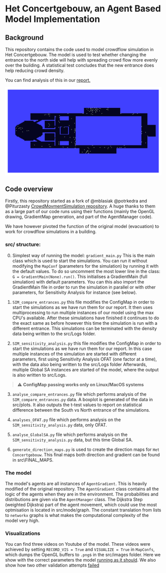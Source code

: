 # Het Concertgebouw, an Agent Based Model Implementation

## Background
This repository contains the code used to model crowdflow simulation in Het Concertgebouw. 
The model is used to test whether changing the entrance to the north side will help with spreading crowd flow more evenly over the building. 
A statistical test concludes that the new entrance does help reducing crowd density.

You can find analysis of this in our [report.](report.pdf)

![](src/images/runs/0/pic1001.png "Snapshot of our model")

## Code overview
Firstly, this repository started as a fork of @mblasiak @potrkedra and @Piturzasty [CrowdMovmentSimulation repository](https://github.com/mblasiak/CrowdMovmentSimulation). A huge thanks to them as a large
part of our code runs using their functions (mainly the OpenGL drawing, GradientMap generation, and part of the AgentManager code).

We have however pivoted the function of the original model (evacuation) to work for crowdflow simulations in a building.

### src/ structure:
0. Simplest way of running the model: `gradient_main.py` This is the main class which is used to start the simulations. You can run it without modifying the `MapConf` (parameters for the simulation)
by running it with the default values. To do so uncomment the most lower line in the class: `G = GradientMain(None).run()`. This initialises a GradientMain (full simulation) with default parameters.
You can this also import the GradientMain file in order to run the simulation in parallel or with other parameters, for Sensitivity Analysis for instance (see below).

1. `SIM_compare_entrances.py` this file modifies the ConfigMap in order to start the simulations
as we have run them for our report. It then uses multiprocessing to run multiple instances of our model using the max
CPU's available. After these simulations have finished it continues to do the exact same as before however this time
the simulation is run with a different entrance. This simulations can be terminated with the density data being 
written to the src/Logs folder. 

2. `SIM_sensitivity_analysis.py` this file modifies the ConfigMap in order to start the simulations
as we have run them for our report. In this case multiple instances of the simulation are started
with different parameters, first using Sensitivity Analysis OFAT (one factor at a time), with the data
also being written to the src/Logs folder Afterwards, multiple Global SA instances are started 
of the model, where the output is also written to src/Logs.

> :warning: **ConfigMap passing works only on Linux/MacOS systems**

3. `analyse_compare_entrances.py` file which performs analysis of the `SIM_compare_entrances.py` data.
A boxplot is generated of the data in src/plots. It also outputs the t-test values to report on statistical difference
between the South vs North entrance of the simulations. 

4. `analyses_OFAT.py` file which performs analysis on the `SIM_sensitivity_analysis.py` data, only OFAT.
5. `analyse_GlobalSA.py` file which performs analysis on the `SIM_sensitivity_analysis.py` data, but this time Global SA. 
6. `generate_direction_maps.py` is used to create the direction maps for `Het Concertgebouw`. This final maps both direction and gradient can be found in src\FINAL_MAPS.

### The model
The model's agents are all instances of `AgentGradient`. This is heavily modified of the original repository. The `AgentGradient`
class contains all the logic of the agents when they are in the environment. The probabilities and distributions are given
via the `AgentManager` class. The Dijkstra Step (weighted Dijkstra) part of the agent movement, which could use the most optmisation is located in src/mode/graph. The constant
translation from lists to `networkx` graphs is what makes the computational complexity of the model very high. 

### Visualizations
You can find three videos on Youtube of the model. These videos were achieved by setting `RECORD_VIS = True` and `VISUALIZE = True` in `MapConfs`, which dumps the OpenGL buffers to `.png`s in the src/images folder.
Here we show with the correct parameters the model [running as it should](https://youtu.be/pwq_kpS9ins).
We also show how two other validation attempts [fai](https://youtu.be/EWgem9_qXLo)[led](https://youtu.be/HTfG4hHILic)